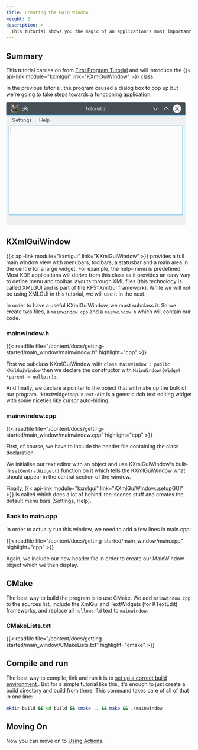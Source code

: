 ```yaml
---
title: Creating the Main Window
weight: 2
description: >
  This tutorial shows you the magic of an application's most important thing: The main window.
---
```


## Summary

This tutorial carries on from [First Program Tutorial](hello_world) and will introduce the {{< api-link module="kxmlgui" link="KXmlGuiWindow" >}} class. 

In the previous tutorial, the program caused a dialog box to pop up but we're going to take steps towards a functioning application.

![](result.png)

## KXmlGuiWindow

{{< api-link module="kxmlgui" link="KXmlGuiWindow" >}} provides a full main window view with menubars, toolbars, a statusbar and a main area in the centre for a large widget. For example, the help-menu is predefined. Most KDE applications will derive from this class as it provides an easy way to define menu and toolbar layouts through XML files (this technology is called XMLGUI and is part of the KF5::XmlGui framework). While we will not be using XMLGUI in this tutorial, we will use it in the next.

In order to have a useful KXmlGuiWindow, we must subclass it. So we create two files, a `mainwindow.cpp` and a `mainwindow.h` which will contain our code.

### mainwindow.h


{{< readfile file="/content/docs/getting-started/main_window/mainwindow.h" highlight="cpp" >}}

First we subclass KXmlGuiWindow with `class MainWindow : public KXmlGuiWindow` then we declare the constructor with `MainWindow(QWidget *parent = nullptr);`.

And finally, we declare a pointer to the object that will make up the bulk of our program. :ktextwidgetsapi:`KTextEdit` is a generic rich text editing widget with some niceties like cursor auto-hiding. 

### mainwindow.cpp

{{< readfile file="/content/docs/getting-started/main_window/mainwindow.cpp" highlight="cpp" >}}

First, of course, we have to include the header file containing the class declaration. 

We initialise our text editor with an object and use KXmlGuiWindow's built-in `setCentralWidget()` function on it which tells the KXmlGuiWindow what should appear in the central section of the window. 

Finally, {{< api-link module="kxmlgui" link="KXmlGuiWindow::setupGUI" >}} is called which does a lot of behind-the-scenes stuff and creates the default menu bars (Settings, Help). 

### Back to main.cpp

In order to actually run this window, we need to add a few lines in main.cpp:


{{< readfile file="/content/docs/getting-started/main_window/main.cpp" highlight="cpp" >}}

Again, we include our new header file in order to create our MainWindow object which we then display. 

## CMake

The best way to build the program is to use CMake. We add `mainwindow.cpp` to the sources list, include the XmlGui and TextWidgets (for KTextEdit) frameworks, and replace all `helloworld` text to `mainwindow`. 

### CMakeLists.txt

{{< readfile file="/content/docs/getting-started/main_window/CMakeLists.txt" highlight="cmake" >}}

## Compile and run

The best way to compile, link and run it is to [set up a correct build environment ](https://community.kde.org/Get_Involved/development#One-time_setup:_your_development_environment). But for a simple tutorial like this, it's enough to just create a build directory and build from there. This command takes care of all of that in one line:

```bash
mkdir build && cd build && cmake .. && make && ./mainwindow
```

Moving On
---------

Now you can move on to [Using Actions](using_actions).
